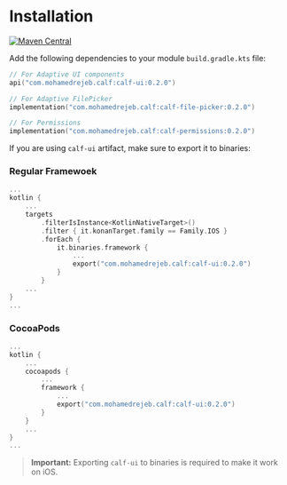 # Installation

[![Maven Central](https://img.shields.io/maven-central/v/com.mohamedrejeb.calf/calf-ui)](https://search.maven.org/search?q=g:%22com.mohamedrejeb.calf%22%20AND%20a:%calf-ui%22)

Add the following dependencies to your module `build.gradle.kts` file:

```kotlin
// For Adaptive UI components
api("com.mohamedrejeb.calf:calf-ui:0.2.0")

// For Adaptive FilePicker
implementation("com.mohamedrejeb.calf:calf-file-picker:0.2.0")

// For Permissions
implementation("com.mohamedrejeb.calf:calf-permissions:0.2.0")
```

If you are using `calf-ui` artifact, make sure to export it to binaries:

### Regular Framewoek
```kotlin
...
kotlin {
    ...
    targets
        .filterIsInstance<KotlinNativeTarget>()
        .filter { it.konanTarget.family == Family.IOS }
        .forEach {
            it.binaries.framework {
                ...
                export("com.mohamedrejeb.calf:calf-ui:0.2.0")
            }
        }
    ...
}
...
```

### CocoaPods
```kotlin
...
kotlin {
    ...
    cocoapods {
        ...
        framework {
            ...
            export("com.mohamedrejeb.calf:calf-ui:0.2.0")
        }
    }
    ...
}
...
```

> **Important:** Exporting `calf-ui` to binaries is required to make it work on iOS.
